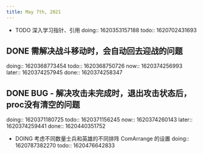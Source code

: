```yaml
---
title: May 7th, 2021
---
```


- TODO 深入学习指针、引用
  doing:: 1620353157188
  todo:: 1620702431693
## DONE 需解决战斗移动时，会自动回去迎战的问题
doing:: 1620368773454
todo:: 1620368750726
now:: 1620374256993
later:: 1620374257945
done:: 1620374258347
## DONE BUG - 解决攻击未完成时，退出攻击状态后，proc没有清空的问题
doing:: 1620371180725
todo:: 1620371156245
now:: 1620374260143
later:: 1620374259441
done:: 1620440351752
- DOING 考虑不同数量士兵和英雄的不同排阵 ComArrange 的设置
  doing:: 1620787382270
  todo:: 1620476642833